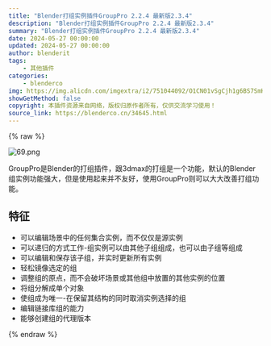```yaml
---
title: "Blender打组实例插件GroupPro 2.2.4 最新版2.3.4"
description: "Blender打组实例插件GroupPro 2.2.4 最新版2.3.4"
summary: "Blender打组实例插件GroupPro 2.2.4 最新版2.3.4"
date: 2024-05-27 00:00:00
updated: 2024-05-27 00:00:00
author: blenderit
tags: 
    - 其他插件
categories:
    - blenderco
img: https://img.alicdn.com/imgextra/i2/751044092/O1CN01vSgCjh1g6BS7SmH3s_!!751044092.png
showGetMethod: false
copyright: 本插件资源来自网络，版权归原作者所有，仅供交流学习使用！
source_link: https://blenderco.cn/34645.html
---
```


{% raw %}
<p><img class="aligncenter" src="https://img.alicdn.com/imgextra/i2/751044092/O1CN01vSgCjh1g6BS7SmH3s_!!751044092.png" alt="69.png"></p><p>GroupPro是Blender的打组插件，跟3dmax的打组是一个功能，默认的Blender组实例功能强大，但是使用起来并不友好，使用GroupPro则可以大大改善打组功能。</p><h2>特征</h2><ul>
<li>可以编辑场景中的任何集合实例，而不仅仅是源实例</li>
<li>可以递归的方式工作-组实例可以由其他子组组成，也可以由子组等组成</li>
<li>可以编辑和保存该子组，并实时更新所有实例</li>
<li>轻松镜像选定的组</li>
<li>调整组的原点，而不会破坏场景或其他组中放置的其他实例的位置</li>
<li>将组分解成单个对象</li>
<li>使组成为唯一-在保留其结构的同时取消实例选择的组</li>
<li>编辑链接库组的能力</li>
<li>能够创建组的代理版本</li>
</ul>
<div style="display: none">blenderco</div>
{% endraw %}